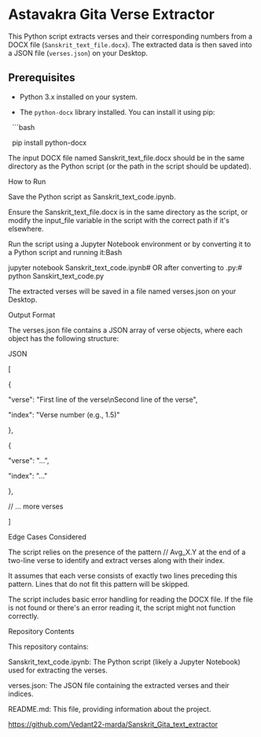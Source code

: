 # Astavakra Gita Verse Extractor



This Python script extracts verses and their corresponding numbers from a DOCX file (`Sanskrit_text_file.docx`). The extracted data is then saved into a JSON file (`verses.json`) on your Desktop.



## Prerequisites



- Python 3.x installed on your system.

- The `python-docx` library installed. You can install it using pip:

  ```bash

  pip install python-docx

The input DOCX file named Sanskrit_text_file.docx should be in the same directory as the Python script (or the path in the script should be updated).

How to Run

Save the Python script as Sanskrit_text_code.ipynb.

Ensure the Sanskrit_text_file.docx is in the same directory as the script, or modify the input_file variable in the script with the correct path if it's elsewhere.

Run the script using a Jupyter Notebook environment or by converting it to a Python script and running it:Bash



jupyter notebook Sanskrit_text_code.ipynb# OR after converting to .py:# python Sanskirt_text_code.py

The extracted verses will be saved in a file named verses.json on your Desktop.

Output Format

The verses.json file contains a JSON array of verse objects, where each object has the following structure:



JSON



[

{

"verse": "First line of the verse\nSecond line of the verse",

"index": "Verse number (e.g., 1.5)"

},

{

"verse": "...",

"index": "..."

},

// ... more verses

]

Edge Cases Considered

The script relies on the presence of the pattern // Avg_X.Y at the end of a two-line verse to identify and extract verses along with their index.

It assumes that each verse consists of exactly two lines preceding this pattern. Lines that do not fit this pattern will be skipped.

The script includes basic error handling for reading the DOCX file. If the file is not found or there's an error reading it, the script might not function correctly.

Repository Contents

This repository contains:



Sanskrit_text_code.ipynb: The Python script (likely a Jupyter Notebook) used for extracting the verses.

verses.json: The JSON file containing the extracted verses and their indices.

README.md: This file, providing information about the project.

https://github.com/Vedant22-marda/Sanskrit_Gita_text_extractor